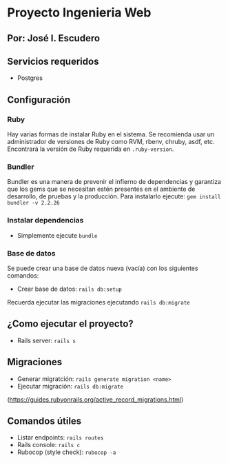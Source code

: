 # Proyecto Ingenieria Web
## Por: José I. Escudero

## Servicios requeridos
+ Postgres

## Configuración
### Ruby
Hay varias formas de instalar Ruby en el sistema. Se recomienda usar un administrador de versiones de Ruby como RVM, rbenv, chruby, asdf, etc.
Encontrará la versión de Ruby requerida en `.ruby-version`.

### Bundler
Bundler es una manera de prevenir el infierno de dependencias y garantiza que los gems que se necesitan estén presentes en el ambiente de desarrollo, de pruebas y la producción.
Para instalarlo ejecute: `gem install bundler -v 2.2.26`

### Instalar dependencias
* Simplemente ejecute `bundle`

### Base de datos
Se puede crear una base de datos nueva (vacía) con los siguientes comandos:
* Crear base de datos: `rails db:setup`

Recuerda ejecutar las migraciones ejecutando `rails db:migrate` 

## ¿Como ejecutar el proyecto?

* Rails server: `rails s`

## Migraciones

* Generar migratción: `rails generate migration <name>`
* Ejecutar migración: `rails db:migrate`

(https://guides.rubyonrails.org/active_record_migrations.html)

## Comandos útiles
* Listar endpoints: `rails routes`
* Rails console: `rails c`
* Rubocop (style check): `rubocop -a`